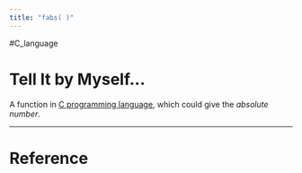 ```yaml
---
title: "fabs( )"
---
```


#C_language 

# Tell It by Myself...

A function in [C programming language](C%20programming%20language.md), which could give the *absolute number*.




---



# Reference 

